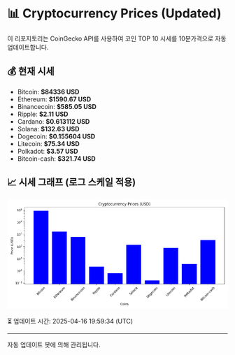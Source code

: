 
# 📊 Cryptocurrency Prices (Updated)

이 리포지토리는 CoinGecko API를 사용하여 코인 TOP 10 시세를 10분가격으로 자동 업데이트합니다.

## 💰 현재 시세
- Bitcoin: **$84336 USD**
- Ethereum: **$1590.67 USD**
- Binancecoin: **$585.05 USD**
- Ripple: **$2.11 USD**
- Cardano: **$0.613112 USD**
- Solana: **$132.63 USD**
- Dogecoin: **$0.155604 USD**
- Litecoin: **$75.34 USD**
- Polkadot: **$3.57 USD**
- Bitcoin-cash: **$321.74 USD**

## 📈 시세 그래프 (로그 스케일 적용)
![Crypto Prices](crypto_prices.png)

⏳ 업데이트 시간: 2025-04-16 19:59:34 (UTC)

---
자동 업데이트 봇에 의해 관리됩니다.
